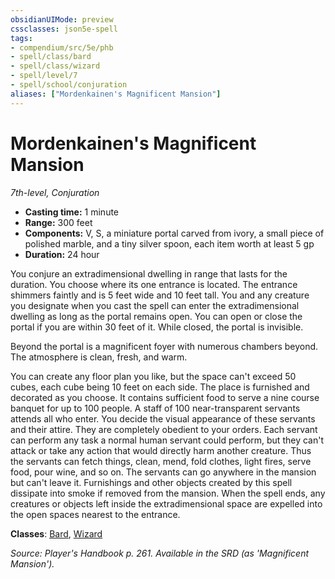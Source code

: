 ```yaml
---
obsidianUIMode: preview
cssclasses: json5e-spell
tags:
- compendium/src/5e/phb
- spell/class/bard
- spell/class/wizard
- spell/level/7
- spell/school/conjuration
aliases: ["Mordenkainen's Magnificent Mansion"]
---
```

# Mordenkainen's Magnificent Mansion
*7th-level, Conjuration*  

- **Casting time:** 1 minute
- **Range:** 300 feet
- **Components:** V, S, a miniature portal carved from ivory, a small piece of polished marble, and a tiny silver spoon, each item worth at least 5 gp
- **Duration:** 24 hour

You conjure an extradimensional dwelling in range that lasts for the duration. You choose where its one entrance is located. The entrance shimmers faintly and is 5 feet wide and 10 feet tall. You and any creature you designate when you cast the spell can enter the extradimensional dwelling as long as the portal remains open. You can open or close the portal if you are within 30 feet of it. While closed, the portal is invisible.

Beyond the portal is a magnificent foyer with numerous chambers beyond. The atmosphere is clean, fresh, and warm.

You can create any floor plan you like, but the space can't exceed 50 cubes, each cube being 10 feet on each side. The place is furnished and decorated as you choose. It contains sufficient food to serve a nine course banquet for up to 100 people. A staff of 100 near-transparent servants attends all who enter. You decide the visual appearance of these servants and their attire. They are completely obedient to your orders. Each servant can perform any task a normal human servant could perform, but they can't attack or take any action that would directly harm another creature. Thus the servants can fetch things, clean, mend, fold clothes, light fires, serve food, pour wine, and so on. The servants can go anywhere in the mansion but can't leave it. Furnishings and other objects created by this spell dissipate into smoke if removed from the mansion. When the spell ends, any creatures or objects left inside the extradimensional space are expelled into the open spaces nearest to the entrance.

**Classes**: [Bard](/compendium/classes/bard.md), [Wizard](/compendium/classes/wizard.md)

*Source: Player's Handbook p. 261. Available in the SRD (as 'Magnificent Mansion').*